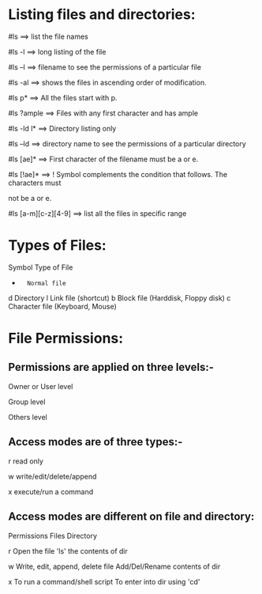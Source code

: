 # Listing files and directories:

#ls     ==> list the file names

#ls -l  ==> long listing of the file

#ls –l  ==> filename to see the permissions of a particular file

#ls -al ==> shows the files in ascending order of modification.

#ls p*  ==> All the files start with p.

#ls ?ample ==> Files with any first character and has ample

#ls -ld l* ==> Directory listing only

#ls –ld    ==> directory name to see the permissions of a particular directory

#ls [ae]*  ==> First character of the filename must be a or e.

#ls [!ae]* ==> ! Symbol complements the condition that follows. The characters must

not be a or e.

#ls [a-m][c-z][4-9]  ==> list all the files in specific range


# Types of Files:
  Symbol  Type of File
  -       Normal file
  d       Directory
  l       Link file (shortcut)
  b       Block file (Harddisk, Floppy disk)
  c       Character file (Keyboard, Mouse)

# File Permissions:
## Permissions are applied on three levels:-
Owner or User level

Group level

Others level

## Access modes are of three types:-
r read only

w write/edit/delete/append

x execute/run a command

## Access modes are different on file and directory:
Permissions      Files                                     Directory

r             Open the file                          'ls' the contents of dir

w             Write, edit, append, delete file       Add/Del/Rename contents of dir

x             To run a command/shell script          To enter into dir using 'cd'
